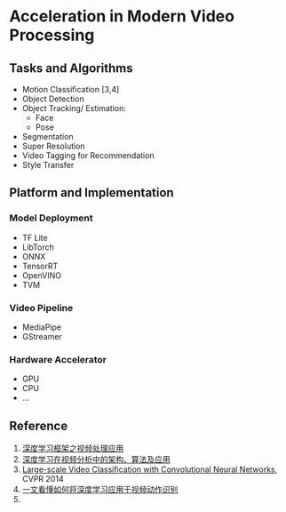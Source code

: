 # Acceleration in Modern Video Processing 

## Tasks and Algorithms

* Motion Classification [3,4]
* Object Detection
* Object Tracking/ Estimation: 
  * Face
  * Pose
* Segmentation
* Super Resolution
* Video Tagging for Recommendation
* Style Transfer

## Platform and Implementation

### Model Deployment

* TF Lite
* LibTorch
* ONNX
* TensorRT
* OpenVINO
* TVM

### Video Pipeline

* MediaPipe
* GStreamer

### Hardware Accelerator

* GPU
* CPU
* ...

## Reference

1. [深度学习框架之视频处理应用](https://www.jianshu.com/p/6e0bdd1fd917)
2. [深度学习在视频分析中的架构、算法及应用](https://blog.csdn.net/vn9PLgZvnPs1522s82g/article/details/79314763)
3. [Large-scale Video Classification with Convolutional Neural Networks](https://cs.stanford.edu/people/karpathy/deepvideo/), CVPR 2014
4. [一文看懂如何将深度学习应用于视频动作识别](https://juejin.im/post/5b4c3bb65188251b3c3b1bbb)
5. 